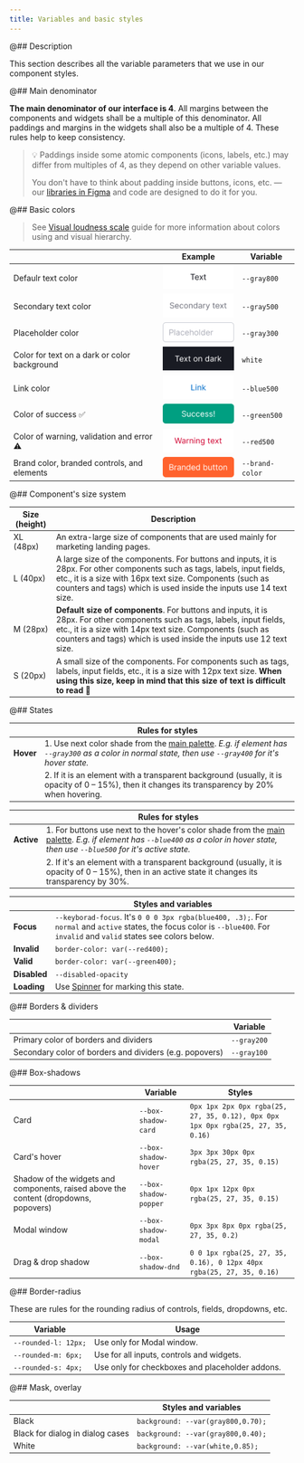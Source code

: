 ```yaml
---
title: Variables and basic styles
---
```


@## Description

This section describes all the variable parameters that we use in our component styles.

@## Main denominator

**The main denominator of our interface is 4**. All margins between the components and widgets shall be a multiple of this denominator. All paddings and margins in the widgets shall also be a multiple of 4. These rules help to keep consistency.

> 💡 Paddings inside some atomic components (icons, labels, etc.) may differ from multiples of 4, as they depend on other variable values.
>
> You don't have to think about padding inside buttons, icons, etc. — our [libraries in Figma](https://www.figma.com/@semrush) and code are designed to do it for you.

@## Basic colors

> See [Visual loudness scale](/patterns/visual-loudness-scale/) guide for more information about colors using and visual hierarchy.

|                                              | Example                                 | Variable        |
| -------------------------------------------- | --------------------------------------- | --------------- |
| Defaulr text color                           | ![text](static/text.png)                | `--gray800`     |
| Secondary text color                         | ![secondary](static/secondary-text.png) | `--gray500`     |
| Placeholder color                            | ![placeholder](static/placeholder.png)  | `--gray300`     |
| Color for text on a dark or color background | ![dark bg](static/text-on-dark.png)     | `white`         |
| Link color                                   | ![link](static/link.png)                | `--blue500`     |
| Color of success ✅                          | ![success](static/success.png)          | `--green500`    |
| Color of warning, validation and error ⚠️    | ![warning](static/warning.png)          | `--red500`      |
| Brand color, branded controls, and elements  | ![brand](static/brand.png)              | `--brand-color` |

@## Component's size system

| Size (height) | Description                                                                                                                                                                                                                                                   |
| ------------- | ------------------------------------------------------------------------------------------------------------------------------------------------------------------------------------------------------------------------------------------------------------- |
| XL (48px)     | An extra-large size of components that are used mainly for marketing landing pages.                                                                                                                                                                           |
| L (40px)      | A large size of the components. For buttons and inputs, it is 28px. For other components such as tags, labels, input fields, etc., it is a size with 16px text size. Components (such as counters and tags) which is used inside the inputs use 14 text size. |
| M (28px)      | **Default size of components**. For buttons and inputs, it is 28px. For other components such as tags, labels, input fields, etc., it is a size with 14px text size. Components (such as counters and tags) which is used inside the inputs use 12 text size. |
| S (20px)      | A small size of the components. For components such as tags, labels, input fields, etc., it is a size with 12px text size. **When using this size, keep in mind that this size of text is difficult to read** 🙏                                              |

@## States

|           | Rules for styles                                                                                                                                                          |
| --------- | ------------------------------------------------------------------------------------------------------------------------------------------------------------------------- |
| **Hover** | 1. Use next color shade from the [main palette](/style/palette). _E.g. if element has `--gray300` as a color in normal state, then use `--gray400` for it's hover state._ |
|           | 2. If it is an element with a transparent background (usually, it is opacity of 0 – 15%), then it changes its transparency by 20% when hovering.                          |

|            | Rules for styles                                                                                                                                                                                     |
| ---------- | ---------------------------------------------------------------------------------------------------------------------------------------------------------------------------------------------------- |
| **Active** | 1. For buttons use next to the hover's color shade from the [main palette](/style/palette). _E.g. if element has `--blue400` as a color in hover state, then use `--blue500` for it's active state._ |
|            | 2. If it's an element with a transparent background (usually, it is opacity of 0 – 15%), then in an active state it changes its transparency by 30%.                                                 |

|              | Styles and variables                                                                                                                                                          |
| ------------ | ----------------------------------------------------------------------------------------------------------------------------------------------------------------------------- |
| **Focus**    | `--keyborad-focus`. It's `0 0 0 3px rgba(blue400, .3);`. For `normal` and `active` states, the focus color is `--blue400`. For `invalid` and `valid` states see colors below. |
| **Invalid**  | `border-color: var(--red400);`                                                                                                                                                |
| **Valid**    | `border-color: var(--green400);`                                                                                                                                              |
| **Disabled** | `--disabled-opacity`                                                                                                                                                          |
| **Loading**  | Use [Spinner](/components/spin) for marking this state.                                                                                                                       |

@## Borders & dividers

|                                                         | Variable    |
| ------------------------------------------------------- | ----------- |
| Primary color of borders and dividers                   | `--gray200` |
| Secondary color of borders and dividers (e.g. popovers) | `--gray100` |

@## Box-shadows

|                                                                                      | Variable              | Styles                                                                           |
| ------------------------------------------------------------------------------------ | --------------------- | -------------------------------------------------------------------------------- |
| Card                                                                                 | `--box-shadow-card`   | `0px 1px 2px 0px rgba(25, 27, 35, 0.12), 0px 0px 1px 0px rgba(25, 27, 35, 0.16)` |
| Card's hover                                                                         | `--box-shadow-hover`  | `3px 3px 30px 0px rgba(25, 27, 35, 0.15)`                                        |
| Shadow of the widgets and components, raised above the content (dropdowns, popovers) | `--box-shadow-popper` | `0px 1px 12px 0px rgba(25, 27, 35, 0.15)`                                        |
| Modal window                                                                         | `--box-shadow-modal`  | `0px 3px 8px 0px rgba(25, 27, 35, 0.2)`                                          |
| Drag & drop shadow                                                                   | `--box-shadow-dnd`    | `0 0 1px rgba(25, 27, 35, 0.16), 0 12px 40px rgba(25, 27, 35, 0.16)`             |

@## Border-radius

These are rules for the rounding radius of controls, fields, dropdowns, etc.

| Variable             | Usage                                           |
| -------------------- | ----------------------------------------------- |
| `--rounded-l: 12px;` | Use only for Modal window.                      |
| `--rounded-m: 6px;`  | Use for all inputs, controls and widgets.       |
| `--rounded-s: 4px;`  | Use only for checkboxes and placeholder addons. |

@## Mask, overlay

|                                  | Styles and variables               |
| -------------------------------- | ---------------------------------- |
| Black                            | `background: --var(gray800,0.70);` |
| Black for dialog in dialog cases | `background: --var(gray800,0.40);` |
| White                            | `background: --var(white,0.85);`   |
